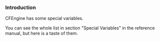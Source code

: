 ### Introduction

CFEngine has some special variables.

You can see the whole list in section "Special Variables" in the reference manual, but here is a taste of them.
